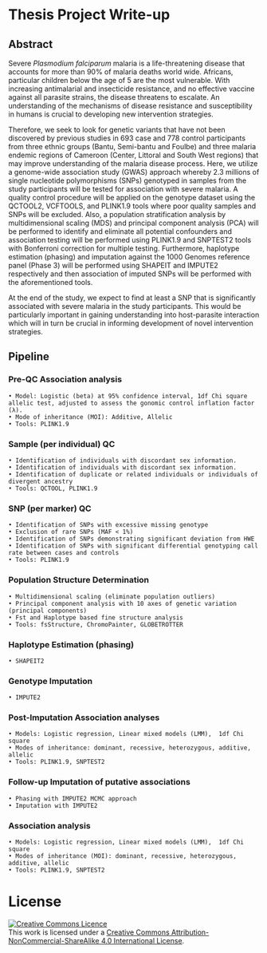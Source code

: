 # Thesis Project Write-up

## Abstract
Severe *Plasmodium falciparum* malaria is a life-threatening disease that accounts for more than 
90% of malaria deaths world wide. Africans, particular children below the age of 5 are the most 
vulnerable. With increasing antimalarial and insecticide resistance, and no effective vaccine 
against all parasite strains, the disease threatens to escalate. An understanding of the mechanisms 
of disease resistance and susceptibility in humans is crucial to developing new intervention strategies.

 Therefore, we seek to look for genetic variants that have not been discovered by previous 
studies in 693 case and 778 control participants from three ethnic groups (Bantu, Semi-bantu and Foulbe) 
and three malaria endemic regions of Cameroon (Center, Littoral and South West regions) that may 
improve understanding of the malaria disease process. Here, we utilize a genome-wide association 
study (GWAS) approach whereby 2.3 millions of single nucleotide polymorphisms (SNPs) genotyped in 
samples from the study participants will be tested for association with severe malaria. A quality 
control procedure will be applied on the genotype dataset using the QCTOOL2, VCFTOOLS, and PLINK1.9 
tools where poor quality samples and SNPs will be excluded.  Also, a population stratification analysis 
by multidimensional scaling (MDS) and principal component analysis (PCA) will be performed to identify 
and eliminate all potential confounders and association testing will be performed using PLINK1.9 and 
SNPTEST2 tools with Bonferroni correction for multiple testing. Furthermore, haplotype estimation (phasing) 
and imputation against the 1000 Genomes reference panel (Phase 3) will be performed using SHAPEIT and 
IMPUTE2 respectively and then association of imputed SNPs will be performed with the aforementioned tools.

 At the end of the study, we expect to find at least a SNP that is significantly associated with 
severe malaria in the study participants. This would be particularly important in gaining understanding 
into host-parasite interaction which will in turn be crucial in informing development of novel 
intervention strategies.

## Pipeline

### Pre-QC Association analysis
    • Model: Logistic (beta) at 95% confidence interval, 1df Chi square allelic test, adjusted to assess the gonomic control inflation factor (λ).
    • Mode of inheritance (MOI): Additive, Allelic
    • Tools: PLINK1.9

### Sample (per individual) QC
    • Identification of individuals with discordant sex information.
    • Identification of individuals with discordant sex information.
    • Identification of duplicate or related individuals or individuals of divergent ancestry
    • Tools: QCTOOL, PLINK1.9

### SNP (per marker) QC
    • Identification of SNPs with excessive missing genotype
    • Exclusion of rare SNPs (MAF < 1%)
    • Identification of SNPs demonstrating significant deviation from HWE
    • Identification of SNPs with significant differential genotyping call rate between cases and controls
    • Tools: PLINK1.9
      
### Population Structure Determination
    • Multidimensional scaling (eliminate population outliers)
    • Principal component analysis with 10 axes of genetic variation (principal components)
    • Fst and Haplotype based fine structure analysis
    • Tools: fsStructure, ChromoPainter, GLOBETROTTER

### Haplotype Estimation (phasing)
    • SHAPEIT2

### Genotype Imputation
    • IMPUTE2

### Post-Imputation Association analyses
    • Models: Logistic regression, Linear mixed models (LMM),  1df Chi square
    • Modes of inheritance: dominant, recessive, heterozygous, additive, allelic
    • Tools: PLINK1.9, SNPTEST2

### Follow-up Imputation of putative associations
    • Phasing with IMPUTE2 MCMC approach
    • Imputation with IMPUTE2

### Association analysis
    • Models: Logistic regression, Linear mixed models (LMM),  1df Chi square
    • Modes of inheritance (MOI): dominant, recessive, heterozygous, additive, allelic
    • Tools: PLINK1.9, SNPTEST2

# License
<a rel="license" href="http://creativecommons.org/licenses/by-nc-sa/4.0/"><img alt="Creative Commons Licence" 
style="border-width:0" src="https://i.creativecommons.org/l/by-nc-sa/4.0/88x31.png" /></a><br />This work is 
licensed under a <a rel="license" href="http://creativecommons.org/licenses/by-nc-sa/4.0/">
Creative Commons Attribution-NonCommercial-ShareAlike 4.0 International License</a>.

